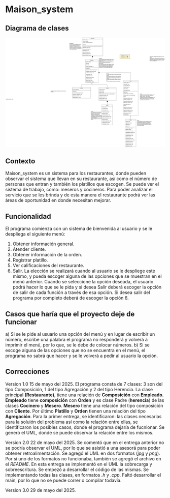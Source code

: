 # Maison_system
## Diagrama de clases
![Diagrama drawio](https://github.com/amazingly145/Maison_system/blob/main/restaurante%20UML.jpg?raw=true)
## Contexto
Maison_system es un sistema para los restaurantes, donde pueden observar el sistema que llevan en su restaurante, así como el número de personas que entran y también los platillos que escogen. Se puede ver el sistema de trabajo, como: meseros y cocineros. Para poder analizar el servicio que se les brinda y de esta manera el restaurante podrá ver las áreas de oportunidad en donde necesitan mejorar.
## Funcionalidad 
El programa comienza con un sistema de bienvenida al usuario y se le despliega el siguiente menú:
1. Obtener información general.
2. Atender cliente.
3. Obtener información de la orden.
4. Registrar platillo.
5. Ver calificaciones del restaurante.
6. Salir.
La elección se realizará cuando al usuario se le despliege este mismo, y pueda escoger alguna de las opciones que se muestran en el menú anterior. Cuando se seleccione la opción deseada, el usuario podrá hacer lo que se le pida y si desea Salir deberá escoger la opción de salir de cada función a través de esa opción. Si desea salir del programa por completo deberá de escoger la opción 6.
## Casos que haría que el proyecto deje de funcionar 
a) Si se le pide al usuario una opción del menú y en lugar de escribir un número, escribe una palabra el programa no responderá y volverá a imprimir el menú, por lo que, se le debe de colocar números.
b) Si se escoge alguna de las opciones que no se encuentra en el menú, el programa no sabrá que hacer y se le volverá a pedir al usuario la opción.
## Correcciones 
Version 1.0 15 de mayo del 2025. El programa consta de 7 clases: 3 son del tipo Composición, 1 del tipo Agregación y 2 del tipo Herencia. La clase principal **(Restaurante)**, tiene una relación de **Composición** con **Empleado**. **Empleado** tiene **composición** con **Orden** y es clase Padre (**herencia**) de las clases **Cocinero** y **Mesero**. **Mesero** tiene una relación del tipo composición con **Cliente**. Por último **Platillo** y **Orden** tienen una relación del tipo **Agregación**. Para la primer entrega, se identificaron: las clases necesarias para la soluión del problema así como la relación entre ellas, se identificaron los posibles casos, donde el programa dejaría de fucnionar. Se generó el UML, donde se puede observar la relación entre los mismos.

Version 2.0 22 de mayo del 2025. Se comentó que en el entrega anterior no se podría observar el UML, por lo que se asistió a una asesorá para poder obtener retroalimentación. Se agregó el UML en dos formatos (*jpg* y *png*). Por si uno de los formatos no funcionaba, también se agregó el archivo en el *README*. En esta entrega se implementó en el UML la sobrecarga y sobreescritura. Se empezó a desarrollar el código de las mismas. Se implementando todas las clases, en formatos *.h* y *.cpp*. Faltó desarrollar el main, por lo que no se puede correr o compilar todavía. 

Version 3.0 29 de mayo del 2025. 
